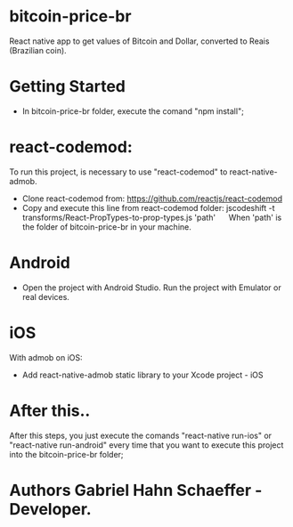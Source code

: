 # bitcoin-price-br
React native app to get values of Bitcoin and Dollar, converted to Reais (Brazilian coin).

# Getting Started

- In bitcoin-price-br folder, execute the comand "npm install";

# react-codemod:
To run this project, is necessary to use "react-codemod" to react-native-admob.
- Clone react-codemod from: https://github.com/reactjs/react-codemod
- Copy and execute this line from react-codemod folder: jscodeshift -t transforms/React-PropTypes-to-prop-types.js 'path'
  
    When 'path' is the folder of bitcoin-price-br in your machine.

# Android

- Open the project with Android Studio.
Run the project with Emulator or real devices.

# iOS

With admob on iOS: 
- Add react-native-admob static library to your Xcode project - iOS

# After this..

After this steps, you just execute the comands "react-native run-ios" or "react-native run-android" every time that you want to execute this project into the bitcoin-price-br folder;

# Authors Gabriel Hahn Schaeffer - Developer.
